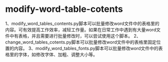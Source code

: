# modify-word-table-cotents
1、modify_word_tables_contents.py脚本可以批量修改word文件中的表格里的内容。可有效提高工作效率，减轻工作量。如果在日常工作中遇到有大量word文件中有表格，并且需要进行批量修改时，可以尝试使用这个脚本。
2、change_word_tables_cotents.py脚本可以批量修改word文件中的表格里固定位置的内容。
3、modify_word_tables_fonts.py脚本可以批量修改word文件中的表格里的字体，如修改字体、加粗、调整大小等。
